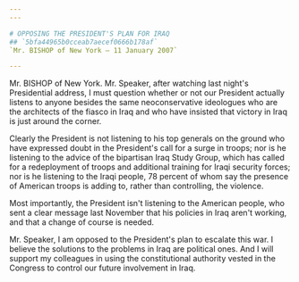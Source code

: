 ```yaml
---
---

# OPPOSING THE PRESIDENT'S PLAN FOR IRAQ
## `5bfa44965b0cceab7aecef0666b178af`
`Mr. BISHOP of New York — 11 January 2007`

---
```



Mr. BISHOP of New York. Mr. Speaker, after watching last night's 
Presidential address, I must question whether or not our President 
actually listens to anyone besides the same neoconservative ideologues 
who are the architects of the fiasco in Iraq and who have insisted that 
victory in Iraq is just around the corner.

Clearly the President is not listening to his top generals on the 
ground who have expressed doubt in the President's call for a surge in 
troops; nor is he listening to the advice of the bipartisan Iraq Study 
Group, which has called for a redeployment of troops and additional 
training for Iraqi security forces; nor is he listening to the Iraqi 
people, 78 percent of whom say the presence of American troops is 
adding to, rather than controlling, the violence.

Most importantly, the President isn't listening to the American 
people, who sent a clear message last November that his policies in 
Iraq aren't working, and that a change of course is needed.

Mr. Speaker, I am opposed to the President's plan to escalate this 
war. I believe the solutions to the problems in Iraq are political 
ones. And I will support my colleagues in using the constitutional 
authority vested in the Congress to control our future involvement in 
Iraq.



